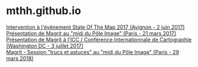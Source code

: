 # mthh.github.io

[Intervention à l'événement State Of The Map 2017 (Avignon - 2 juin 2017)](http://mthh.github.io/sotm_riate/)  
[Présentation de Magrit au "midi du Pôle Image" (Paris - 21 mars 2017)](http://mthh.github.io/carto/)  
[Présentation de Magrit à l'ICC / Conférence Internationnale de Cartographie (Washington DC - 3 juillet 2017)](http://mthh.github.io/icc17/)  
[Magrit - Session "trucs et astuces" au "midi du Pôle Image" (Paris - 29 mars 2018)](http://mthh.github.io/poleimage_magrit_180329/)  

